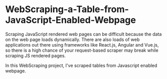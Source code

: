 # WebScraping-a-Table-from-JavaScript-Enabled-Webpage
Scraping JavaScript rendered web pages can be difficult because the data on the web page loads dynamically.
There are also loads of web applications out there using frameworks like React.js, Angular and Vue.js, so there is a high chance of your request-based scraper may break while scraping JS rendered pages.

In this WebScraping project, I've scraped tables from Javascript enabled webpage.
